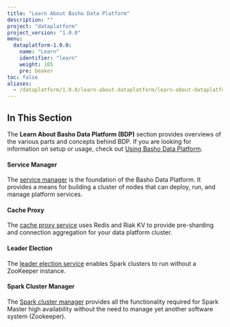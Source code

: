 ```yaml
---
title: "Learn About Basho Data Platform"
description: ""
project: "dataplatform"
project_version: "1.0.0"
menu:
  dataplatform-1.0.0:
    name: "Learn"
    identifier: "learn"
    weight: 105
    pre: beaker
toc: false
aliases:
  - /dataplatform/1.0.0/learn-about-dataplatform/learn-about-dataplatform/
---
```


[using bdp index]: /dataplatform/1.0.0/using/
[cache proxy features]: /dataplatform/1.0.0/learn/cache-proxy/
[service manager features]: /dataplatform/1.0.0/learn/service-manager/
[leader election features]: /dataplatform/1.0.0/learn/leader-election-service/
[spark manager features]: /dataplatform/1.0.0/learn/spark-cluster-manager/

## In This Section

The **Learn About Basho Data Platform (BDP)**  section provides overviews of the various parts and concepts behind BDP. If you are looking for information on setup or usage, check out [Using Basho Data Platform][using bdp index].

#### Service Manager

The [service manager][service manager features] is the foundation of the Basho Data Platform. It provides a means for building a cluster of nodes that can deploy, run, and manage platform services.

#### Cache Proxy

The [cache proxy service][cache proxy features] uses Redis and Riak KV to provide pre-sharding and connection aggregation for your data platform cluster.

#### Leader Election

The [leader election service][leader election features] enables Spark clusters to run without a ZooKeeper instance.

#### Spark Cluster Manager

The [Spark cluster manager][spark manager features] provides all the functionality required for Spark Master high availability without the need to manage yet another software system (Zookeeper).

